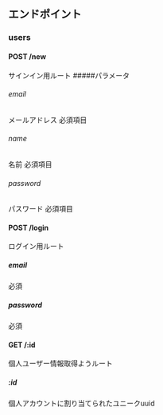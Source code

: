 ## エンドポイント

### users

#### POST /new
サインイン用ルート
#####パラメータ

###### email
メールアドレス
必須項目
###### name
名前
必須項目
###### password
パスワード
必須項目

#### POST /login
ログイン用ルート
##### email
必須
##### password
必須
#### GET /:id
個人ユーザー情報取得ようルート

##### :id
個人アカウントに割り当てられたユニークuuid
